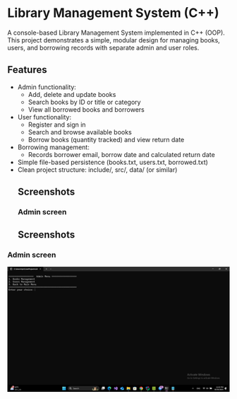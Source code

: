 # Library Management System (C++)

A console-based Library Management System implemented in C++ (OOP).  
This project demonstrates a simple, modular design for managing books, users, and borrowing records with separate admin and user roles.

## Features
- Admin functionality:
  - Add, delete and update books
  - Search books by ID or title or category
  - View all borrowed books and borrowers
- User functionality:
  - Register and sign in
  - Search and browse available books
  - Borrow books (quantity tracked) and view return date
- Borrowing management:
  - Records borrower email, borrow date and calculated return date
- Simple file-based persistence (books.txt, users.txt, borrowed.txt)
- Clean project structure: include/, src/, data/ (or similar)
  ## Screenshots
  ### Admin screen
  ## Screenshots
### Admin screen
![Admin Menu](https://github.com/Mariam-Hamoda/Library-Management-System/blob/main/Screenshots/AdminScreenshot/Screenshot%202025-10-16%20232042.png?raw=true)

